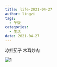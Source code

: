 ```yaml
---
title: life-2021-04-27
author: lingzi
tags:
  - 午饭
categories:
  - 生活
date: 2021-04-27
---
```



凉拌茄子 木耳炒肉

![1](./1.jpg)